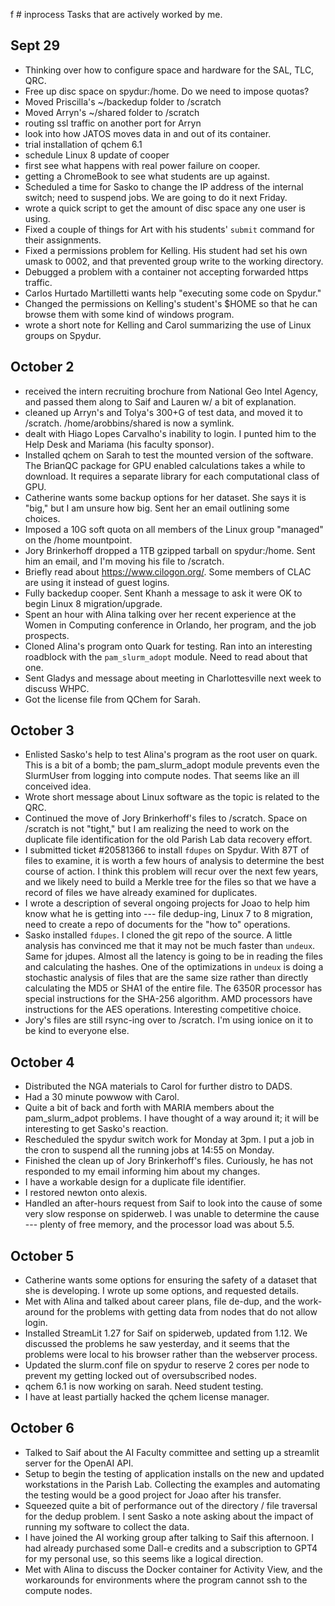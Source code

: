 f # inprocess
Tasks that are actively worked by me.

## Sept 29
- Thinking over how to configure space and hardware for the SAL, TLC, QRC.
- Free up disc space on spydur:/home. Do we need to impose quotas?
- Moved Priscilla's ~/backedup folder to /scratch
- Moved Arryn's ~/shared folder to /scratch
- routing ssl traffic on another port for Arryn
- look into how JATOS moves data in and out of its container.
- trial installation of qchem 6.1
- schedule Linux 8 update of cooper
- first see what happens with real power failure on cooper.
- getting a ChromeBook to see what students are up against.
- Scheduled a time for Sasko to change the IP address of the internal switch; need to suspend jobs. We are going to do it next Friday.
- wrote a quick script to get the amount of disc space any one user is using.
- Fixed a couple of things for Art with his students' `submit` command for their assignments.
- Fixed a permissions problem for Kelling. His student had set his own umask to 0002, and that prevented group write to the working directory.
- Debugged a problem with a container not accepting forwarded https traffic.
- Carlos Hurtado Martilletti wants help "executing some code on Spydur."
- Changed the permissions on Kelling's student's $HOME so that he can browse them with some kind of windows program.
- wrote a short note for Kelling and Carol summarizing the use of Linux groups on Spydur.

## October 2
- received the intern recruiting brochure from National Geo Intel Agency, and passed them along to Saif and Lauren w/ a bit of explanation.
- cleaned up Arryn's and Tolya's 300+G of test data, and moved it to /scratch. /home/arobbins/shared is now a symlink.
- dealt with Hiago Lopes Carvalho's inability to login. I punted him to the Help Desk and Mariama (his faculty sponsor).
- Installed qchem on Sarah to test the mounted version of the software. The BrianQC package for GPU enabled calculations takes a while to download. It requires a separate library for each computational class of GPU.
- Catherine wants some backup options for her dataset. She says it is "big," but I am unsure how big. Sent her an email outlining some choices.
- Imposed a 10G soft quota on all members of the Linux group "managed" on the /home mountpoint.
- Jory Brinkerhoff dropped a 1TB gzipped tarball on spydur:/home. Sent him an email, and I'm moving his file to /scratch.
- Briefly read about https://www.cilogon.org/. Some members of CLAC are using it instead of guest logins.
- Fully backedup cooper. Sent Khanh a message to ask it were OK to begin Linux 8 migration/upgrade.
- Spent an hour with Alina talking over her recent experience at the Women in Computing conference in Orlando, her program, and the job prospects.
- Cloned Alina's program onto Quark for testing. Ran into an interesting roadblock with the `pam_slurm_adopt` module. Need to read about that one.
- Sent Gladys and message about meeting in Charlottesville next week to discuss WHPC.
- Got the license file from QChem for Sarah.

## October 3
- Enlisted Sasko's help to test Alina's program as the root user on quark. This is a bit of a bomb; the pam_slurm_adopt module prevents even the SlurmUser from logging into compute nodes. That seems like an ill conceived idea.
- Wrote short message about Linux software as the topic is related to the QRC.
- Continued the move of Jory Brinkerhoff's files to /scratch. Space on /scratch is not "tight," but I am realizing the need to work on the duplicate file identification for the old Parish Lab data recovery effort.
- I submitted ticket #20581366 to install `fdupes` on Spydur. With 87T of files to examine, it is worth a few hours of analysis to determine the best course of action. I think this problem will recur over the next few years, and we likely need to build a Merkle tree for the files so that we have a record of files we have already examined for duplicates.
- I wrote a description of several ongoing projects for Joao to help him know what he is getting into --- file dedup-ing, Linux 7 to 8 migration, need to create a repo of documents for the "how to" operations.
- Sasko installed `fdupes`. I cloned the git repo of the source. A little analysis has convinced me that it may not be much faster than `undeux`. Same for jdupes. Almost all the latency is going to be in reading the files and calculating the hashes. One of the optimizations in `undeux` is doing a stochastic analysis of files that are the same size rather than directly calculating the MD5 or SHA1 of the entire file. The 6350R processor has special instructions for the SHA-256 algorithm. AMD processors have instructions for the AES operations. Interesting competitive choice.
- Jory's files are still rsync-ing over to /scratch. I'm using ionice on it to be kind to everyone else.

## October 4
- Distributed the NGA materials to Carol for further distro to DADS.
- Had a 30 minute powwow with Carol.
- Quite a bit of back and forth with MARIA members about the pam_slurm_adpot problems. I have thought of a way around it; it will be interesting to get Sasko's reaction. 
- Rescheduled the spydur switch work for Monday at 3pm. I put a job in the cron to suspend all the running jobs at 14:55 on Monday.
- Finished the clean up of Jory Brinkerhoff's files. Curiously, he has not responded to my email informing him about my changes.
- I have a workable design for a duplicate file identifier.
- I restored newton onto alexis.
- Handled an after-hours request from Saif to look into the cause of some very slow response on spiderweb. I was unable to determine the cause --- plenty of free memory, and the processor load was about 5.5.

## October 5
- Catherine wants some options for ensuring the safety of a dataset that she is developing. I wrote up some options, and requested details.
- Met with Alina and talked about career plans, file de-dup, and the work-around for the problems with getting data from nodes that do not allow login.
- Installed StreamLit 1.27 for Saif on spiderweb, updated from 1.12. We discussed the problems he saw yesterday, and it seems that the problems were local to his browser rather than the webserver process.
- Updated the slurm.conf file on spydur to reserve 2 cores per node to prevent my getting locked out of oversubscribed nodes.
- qchem 6.1 is now working on sarah. Need student testing. 
- I have at least partially hacked the qchem license manager. 

## October 6
- Talked to Saif about the AI Faculty committee and setting up a streamlit server for the OpenAI API.
- Setup to begin the testing of application installs on the new and updated workstations in the Parish Lab. Collecting the examples and automating the testing would be a good project for Joao after his transfer.
- Squeezed quite a bit of performance out of the directory / file traversal for the dedup problem. I sent Sasko a note asking about the impact of running my software to collect the data.
- I have joined the AI working group after talking to Saif this afternoon. I had already purchased some Dall-e credits and a subscription to GPT4 for my personal use, so this seems like a logical direction.
- Met with Alina to discuss the Docker container for Activity View, and the workarounds for environments where the program cannot ssh to the compute nodes.
